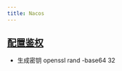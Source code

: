 ```yaml
---
title: Nacos
---
```

## [配置鉴权](https://nacos.io/docs/next/manual/admin/auth/?spm=5238cd80.23f13fa2.0.0.30a87e14w7JX3T)

* 生成密钥
openssl rand -base64 32
